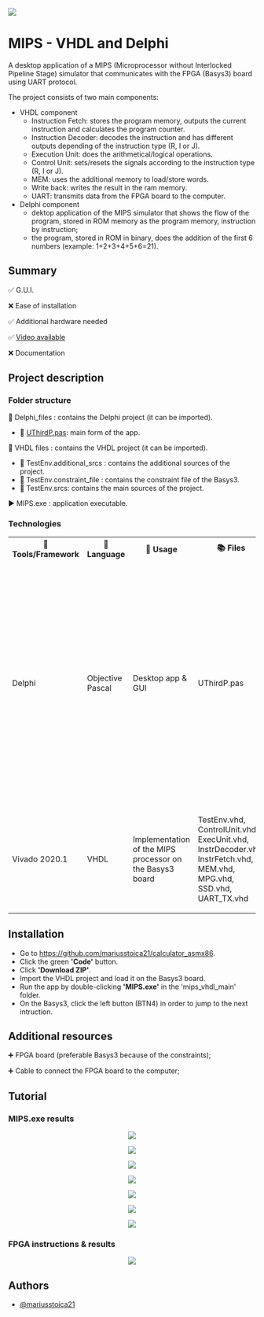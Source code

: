 
<p align="left">
  <img 
    src="https://i.postimg.cc/HsYdzkgS/Component-28-1.png"
  >
</p>


# MIPS - VHDL and Delphi

A desktop application of a MIPS (Microprocessor without Interlocked Pipeline Stage) simulator that communicates with the FPGA (Basys3) board using UART protocol. 

The project consists of two main components:

- VHDL component
  - Instruction Fetch: stores the program memory, outputs the current instruction and calculates the program counter.
  - Instruction Decoder: decodes the instruction and has different outputs depending of the instruction type (R, I or J).
  - Execution Unit: does the arithmetical/logical operations.
  - Control Unit: sets/resets the signals according to the instruction type (R, I or J).
  - MEM: uses the additional memory to load/store words.
  - Write back: writes the result in the ram memory.
  - UART: transmits data from the FPGA board to the computer.
- Delphi component
  - dektop application of the MIPS simulator that shows the flow of the program, stored in ROM memory as the program memory, instruction by instruction;
  - the program, stored in ROM in binary, does the addition of the first 6 numbers (example: 1+2+3+4+5+6=21). 

## Summary
✅ G.U.I. 

❌ Ease of installation

✅ Additional hardware needed

✅ [Video available](https://www.youtube.com/watch?v=Xl3dxoC3NGQ)

❌ Documentation

## Project description

### Folder structure

📁 Delphi_files : contains the Delphi project (it can be imported).

- 📄 [UThirdP.pas](https://github.com/mariusstoica21/mips_vhdl/blob/main/Delphi_files/UThirdP.pas): main form of the app.

📁 VHDL files : contains the VHDL project (it can be imported).
- 📁 TestEnv.additional_srcs : contains the additional sources of the project.
- 📁 TestEnv.constraint_file : contains the constraint file of the Basys3.
- 📁 TestEnv.srcs: contains the main sources of the project.

▶️ MIPS.exe : application executable.

### Technologies

<table>
  <tr>
    <th>🔨 Tools/Framework</th>
    <th>📘 Language</th>
    <th>📃 Usage </th>
    <th>📚 Files</th>
    <th> ℹ Details  </th>
  </tr>
  <tr>
    <td>Delphi</td>
    <td>Objective Pascal</td>
    <td>Desktop app & GUI</td>
    <td>UThirdP.pas</td>
    <td>
       <ul>
        <li>UThirdP.pas is the main form of the desktop application.</li>
        <li>The application shows, for each instruction, the content of the memories and different signals</li>
        <li>After clicking the left button (BTN4) on the Basys3 board, the next intruction will be executed and the signals in the desktop app will be up-to-date.</li>
      </ul>
   </td>
  </tr>
  <tr>
    <td>Vivado 2020.1</td>
    <td>VHDL</td>
    <td>Implementation of the MIPS processor on the Basys3 board</td>
    <td>TestEnv.vhd, ControlUnit.vhd, ExecUnit.vhd, InstrDecoder.vhd, InstrFetch.vhd, MEM.vhd, MPG.vhd, SSD.vhd, UART_TX.vhd</td>
    <td>
       <ul>
        <li>Implementation of the MIPS processor executing a program the calculates the sum of the first 5 elements (1+2+3+4+5).</li>
      </ul>
   </td>
  </tr>
</table>

## Installation
- Go to https://github.com/mariusstoica21/calculator_asmx86.
- Click the green **'Code'** button.
- Click **'Download ZIP'**.
- Import the VHDL project and load it on the Basys3 board.
- Run the app by double-clicking **'MIPS.exe'** in the 'mips_vhdl_main' 
folder.
- On the Basys3, click the left button (BTN4) in order to jump to the next intruction.

## Additional resources

➕ FPGA board (preferable Basys3 because of the constraints);

➕ Cable to connect the FPGA board to the computer;





## Tutorial

### MIPS.exe results

<p align="center">
  <img 
    src="https://i.postimg.cc/Nf3XMjzj/Component-35-1.png"
  >
</p>

<!-- <p align="center">
  <img 
    src="https://i.postimg.cc/3N2Yts7p/v1.jpg"
  >
</p> -->

<p align="center">
  <img 
    src="https://i.postimg.cc/t4zgjR0f/Component-34-1.png"
  >
</p>

<!-- <p align="center">
  <img 
    src="https://i.postimg.cc/5N3Mjqtx/v2.jpg"
  >
</p> -->



<!-- <p align="center">
  <img 
    src="https://i.postimg.cc/mk6rK80r/Component-33-1.png"
  >
</p> -->

<p align="center">
  <img 
    src="https://i.postimg.cc/0jSxQMx0/Component-37-1.png"
  >
</p>

<p align="center">
  <img 
    src="https://i.postimg.cc/5y54gYGN/Component-39-1.png"
  >
</p>

<p align="center">
  <img 
    src="https://i.postimg.cc/RhJfZRNp/Component-40-1.png"
  >
</p>

<p align="center">
  <img 
    src="https://i.postimg.cc/ZKhF5Gxr/Component-41-1.png"
  >
</p>

<p align="center">
  <img 
    src="https://i.postimg.cc/YS7JND7g/Component-42-1.png"
  >
</p>

### FPGA instructions & results

<p align="center">
  <img 
    src="https://i.postimg.cc/Y08mCnD5/Component-1-1.png"
  >
</p>




## Authors

- [@mariusstoica21](https://github.com/mariusstoica21)
